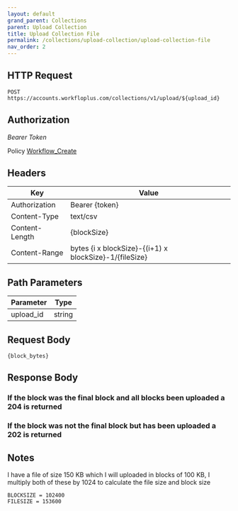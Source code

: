 ```yaml
---
layout: default
grand_parent: Collections
parent: Upload Collection
title: Upload Collection File
permalink: /collections/upload-collection/upload-collection-file
nav_order: 2
---
```



## HTTP Request

```
POST https://accounts.workfloplus.com/collections/v1/upload/${upload_id}
```

## Authorization

*Bearer Token*

Policy
[Workflow_Create]({{site.url}}{{site.baseurl}}/authentication/policies#workflow_create)

## Headers

| Key     | Value        |
| ----------- | ----------- |
| Authorization | Bearer {token}      |
| Content-Type | text/csv      |
| Content-Length | {blockSize}      |
| Content-Range | bytes {i x blockSize}-{(i+1) x blockSize}-1/{fileSize} |

## Path Parameters


| Parameter   | Type        |
| ----------- | ----------- |
| upload_id | string      |



## Request Body
```
{block_bytes}
```


## Response Body
### If the block was the final block and all blocks been uploaded a 204 is returned
### If the block was not the final block but has been uploaded a 202 is returned


## Notes
I have a file of size 150 KB which I will uploaded in blocks of 100 KB, I multiply both of these by 1024 to calculate the file size and block size 

```
BLOCKSIZE = 102400
FILESIZE = 153600
```


